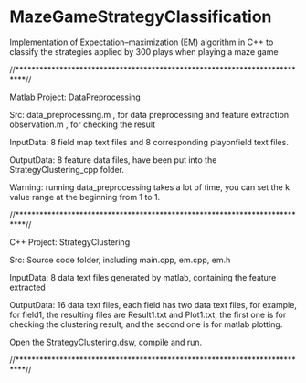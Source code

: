 # MazeGameStrategyClassification
Implementation of Expectation–maximization (EM) algorithm in C++ to classify the strategies applied by 300 plays when playing a maze game


//**************************************************************************//

Matlab Project: DataPreprocessing

Src: data_preprocessing.m , for data preprocessing and feature extraction 
     observation.m , for checking the result

InputData: 8 field map text files and 8 corresponding playonfield text files.

OutputData: 8 feature data files, have been put into the StrategyClustering_cpp folder.

Warning: running data_preprocessing takes a lot of time, you can set the k value range at the beginning from 1 to 1. 

//**************************************************************************//

C++ Project: StrategyClustering

Src: Source code folder, including main.cpp, em.cpp, em.h

InputData: 8 data text files generated by matlab, containing the feature extracted

OutputData: 16 data text files, each field has two data text files, for example, for field1, the resulting files
	     are Result1.txt and Plot1.txt, the first one is for checking the clustering result, and the second one
	     is for matlab plotting.

Open the StrategyClustering.dsw, compile and run.

//**************************************************************************//


